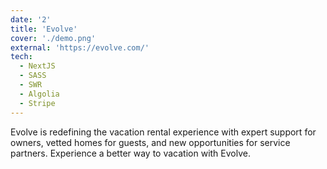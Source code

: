 ```yaml
---
date: '2'
title: 'Evolve'
cover: './demo.png'
external: 'https://evolve.com/'
tech:
  - NextJS
  - SASS
  - SWR
  - Algolia
  - Stripe
---
```


Evolve is redefining the vacation rental experience with expert support for owners, vetted homes for guests, and new opportunities for service partners. Experience a better way to vacation with Evolve.
